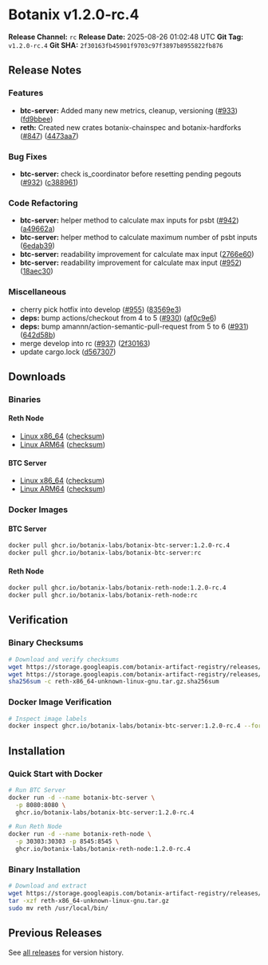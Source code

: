 # Botanix v1.2.0-rc.4

**Release Channel:** `rc`
**Release Date:** 2025-08-26 01:02:48 UTC
**Git Tag:** `v1.2.0-rc.4`
**Git SHA:** `2f30163fb45901f9703c97f3897b8955822fb876`

## Release Notes


### Features

* **btc-server:** Added many new metrics, cleanup, versioning ([#933](https://github.com/botanix-labs/Macbeth/issues/933)) ([fd9bbee](https://github.com/botanix-labs/Macbeth/commit/fd9bbeebceb9486ea2fd87f1a362d25588a86a95))
* **reth:** Created new crates botanix-chainspec and botanix-hardforks ([#847](https://github.com/botanix-labs/Macbeth/issues/847)) ([4473aa7](https://github.com/botanix-labs/Macbeth/commit/4473aa7851511ff4782b465ac462585151bfd9da))

### Bug Fixes

* **btc-server:** check is_coordinator before resetting pending pegouts ([#932](https://github.com/botanix-labs/Macbeth/issues/932)) ([c388961](https://github.com/botanix-labs/Macbeth/commit/c38896185e1c8b3cbcd944772f9c215db3a6e25c))

### Code Refactoring

* **btc-server:** helper method to calculate max inputs for psbt ([#942](https://github.com/botanix-labs/Macbeth/issues/942)) ([a49662a](https://github.com/botanix-labs/Macbeth/commit/a49662a66a427d38046c218a6356834eed66e65e))
* **btc-server:** helper method to calculate maximum number of psbt inputs ([6edab39](https://github.com/botanix-labs/Macbeth/commit/6edab3956ec70b956966a32b77c43cd149663f2b))
* **btc-server:** readability improvement for calculate max input ([2766e60](https://github.com/botanix-labs/Macbeth/commit/2766e605b833a7a63d473f1d6e6fb0b4a60650c3))
* **btc-server:** readability improvement for calculate max input ([#952](https://github.com/botanix-labs/Macbeth/issues/952)) ([18aec30](https://github.com/botanix-labs/Macbeth/commit/18aec3006e53e73c82f250994f6771adf73a8299))

### Miscellaneous

* cherry pick hotfix into develop ([#955](https://github.com/botanix-labs/Macbeth/issues/955)) ([83569e3](https://github.com/botanix-labs/Macbeth/commit/83569e3eb1f1aa068b80b94b54c3a41dcf41bb72))
* **deps:** bump actions/checkout from 4 to 5 ([#930](https://github.com/botanix-labs/Macbeth/issues/930)) ([af0c9e6](https://github.com/botanix-labs/Macbeth/commit/af0c9e6d0537ec85427e76f8a56efb4295cccb35))
* **deps:** bump amannn/action-semantic-pull-request from 5 to 6 ([#931](https://github.com/botanix-labs/Macbeth/issues/931)) ([642d58b](https://github.com/botanix-labs/Macbeth/commit/642d58b92bb0441b83ab651179b56e5ae575de3b))
* merge develop into rc ([#937](https://github.com/botanix-labs/Macbeth/issues/937)) ([2f30163](https://github.com/botanix-labs/Macbeth/commit/2f30163fb45901f9703c97f3897b8955822fb876))
* update cargo.lock ([d567307](https://github.com/botanix-labs/Macbeth/commit/d56730788f299ad02ba4a9a92cf8d57ab44b0147))


## Downloads

### Binaries

#### Reth Node
- [Linux x86_64](https://storage.googleapis.com/botanix-artifact-registry/releases/reth/rc/1.2.0-rc.4/reth-x86_64-unknown-linux-gnu.tar.gz) ([checksum](https://storage.googleapis.com/botanix-artifact-registry/releases/reth/rc/1.2.0-rc.4/reth-x86_64-unknown-linux-gnu.tar.gz.sha256sum))
- [Linux ARM64](https://storage.googleapis.com/botanix-artifact-registry/releases/reth/rc/1.2.0-rc.4/reth-aarch64-unknown-linux-gnu.tar.gz) ([checksum](https://storage.googleapis.com/botanix-artifact-registry/releases/reth/rc/1.2.0-rc.4/reth-aarch64-unknown-linux-gnu.tar.gz.sha256sum))

#### BTC Server
- [Linux x86_64](https://storage.googleapis.com/botanix-artifact-registry/releases/btc-server/rc/1.2.0-rc.4/btc-server-x86_64-unknown-linux-gnu.tar.gz) ([checksum](https://storage.googleapis.com/botanix-artifact-registry/releases/btc-server/rc/1.2.0-rc.4/btc-server-x86_64-unknown-linux-gnu.tar.gz.sha256sum))
- [Linux ARM64](https://storage.googleapis.com/botanix-artifact-registry/releases/btc-server/rc/1.2.0-rc.4/btc-server-aarch64-unknown-linux-gnu.tar.gz) ([checksum](https://storage.googleapis.com/botanix-artifact-registry/releases/btc-server/rc/1.2.0-rc.4/btc-server-aarch64-unknown-linux-gnu.tar.gz.sha256sum))

### Docker Images

#### BTC Server
```bash
docker pull ghcr.io/botanix-labs/botanix-btc-server:1.2.0-rc.4
docker pull ghcr.io/botanix-labs/botanix-btc-server:rc
```

#### Reth Node
```bash
docker pull ghcr.io/botanix-labs/botanix-reth-node:1.2.0-rc.4
docker pull ghcr.io/botanix-labs/botanix-reth-node:rc
```

## Verification

### Binary Checksums
```bash
# Download and verify checksums
wget https://storage.googleapis.com/botanix-artifact-registry/releases/reth/rc/1.2.0-rc.4/reth-x86_64-unknown-linux-gnu.tar.gz
wget https://storage.googleapis.com/botanix-artifact-registry/releases/reth/rc/1.2.0-rc.4/reth-x86_64-unknown-linux-gnu.tar.gz.sha256sum
sha256sum -c reth-x86_64-unknown-linux-gnu.tar.gz.sha256sum
```

### Docker Image Verification
```bash
# Inspect image labels
docker inspect ghcr.io/botanix-labs/botanix-btc-server:1.2.0-rc.4 --format='{{.Config.Labels}}'
```

## Installation

### Quick Start with Docker
```bash
# Run BTC Server
docker run -d --name botanix-btc-server \
  -p 8080:8080 \
  ghcr.io/botanix-labs/botanix-btc-server:1.2.0-rc.4

# Run Reth Node
docker run -d --name botanix-reth-node \
  -p 30303:30303 -p 8545:8545 \
  ghcr.io/botanix-labs/botanix-reth-node:1.2.0-rc.4
```

### Binary Installation
```bash
# Download and extract
wget https://storage.googleapis.com/botanix-artifact-registry/releases/reth/rc/1.2.0-rc.4/reth-x86_64-unknown-linux-gnu.tar.gz
tar -xzf reth-x86_64-unknown-linux-gnu.tar.gz
sudo mv reth /usr/local/bin/
```

## Previous Releases

See [all releases](../../README.md#releases) for version history.
